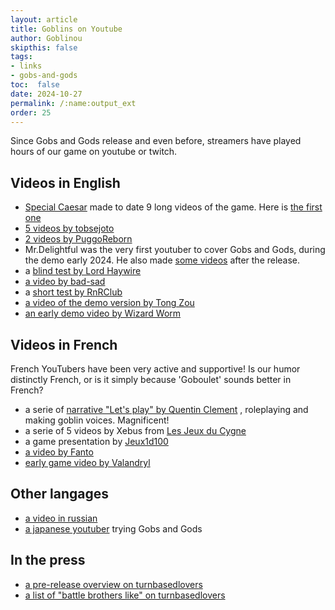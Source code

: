 ```yaml
---
layout: article
title: Goblins on Youtube
author: Goblinou
skipthis: false
tags:
- links
- gobs-and-gods
toc:  false
date: 2024-10-27
permalink: /:name:output_ext
order: 25
---
```


Since Gobs and Gods release and even before, streamers have played hours of our game on youtube or twitch.


## Videos in English

- [Special Caesar](https://www.youtube.com/@specialcaesar/streams) made to date 9 long videos of the game.
 Here is [the first one](https://www.youtube.com/watch?v=8HFj2Ptml_s&t=5691s&ab_channel=SpecialCaesar)
- [5 videos by tobsejoto](https://www.youtube.com/watch?v=aO-jtkJKrTE&t=1143s&ab_channel=tobsejoto)  
- [2 videos by PuggoReborn](https://www.youtube.com/watch?v=HeWQf926PQE&t=17s&ab_channel=PuggoReborn)
- Mr.Delightful was the very first youtuber to cover Gobs and Gods, during the demo early 2024. He also made [some videos](https://www.youtube.com/watch?v=Wrse9VIujdY&t=1343s&ab_channel=Mr.Delightful) after the release.
- a [blind test by Lord Haywire](https://www.youtube.com/watch?v=6IVk0tDZEVE&ab_channel=LordHaywire)
- [a video by bad-sad](https://www.youtube.com/watch?v=PBcpXCkXCoo&t=468s&ab_channel=bad-sad)
- a [short test by RnRClub](https://www.youtube.com/watch?v=xtGvPm6JApI&t=1219s&ab_channel=RnRClub)
- [a video of the demo version by Tong Zou](https://www.youtube.com/watch?v=wKjmfYcd_Hk&t=1s&ab_channel=TongZou)
- [an early demo video by Wizard Worm](https://www.youtube.com/watch?v=Z7GGOjvb3Ts&ab_channel=WizardWorm)


## Videos in French

French YouTubers have been very active and supportive! Is our humor distinctly French, or is it simply because 'Goboulet' sounds better in French?
 
- a serie of  [narrative "Let's play" by Quentin Clement](https://www.youtube.com/watch?v=ntltYHPBTQw&t=5s&ab_channel=QuentinCl%C3%A9ment) , roleplaying and making goblin voices. Magnificent!
- a serie of 5 videos by Xebus from  [Les Jeux du Cygne](https://www.youtube.com/watch?v=KTSeHmI6Zzc&t=1s&ab_channel=LesJeuxduCygne)  
- a game presentation by [Jeux1d100](https://www.youtube.com/watch?v=33x9CHyCiwk&t=1827s&ab_channel=Jeux1d100)
- [a video by Fanto](https://www.youtube.com/watch?v=iw8lAj0nhW4&t=15s&ab_channel=Fanto)
- [early game video by Valandryl](https://www.youtube.com/watch?v=xeCu6-rTQqs&ab_channel=Valandryl)


## Other langages

- [a video in russian](https://www.youtube.com/watch?v=tlAAtbFopxU&t=102s&ab_channel=Xaljav4ik)
- [a japanese youtuber](https://www.youtube.com/watch?v=2nZ9J35IcV8&t=2s&ab_channel=Nogi%27s-%E3%81%AE%E3%81%8E%E3%83%BC%E3%81%9A) trying Gobs and Gods

## In the press

- [a pre-release overview on turnbasedlovers](https://turnbasedlovers.com/overview/battle-brothers-meets-south-park-in-tactical-rpg-gobs-and-gods-overview/)
- [a list of "battle brothers like" on turnbasedlovers](https://turnbasedlovers.com/originals/top-strategy-rpgs-to-play-if-you-love-battle-brothers/)
